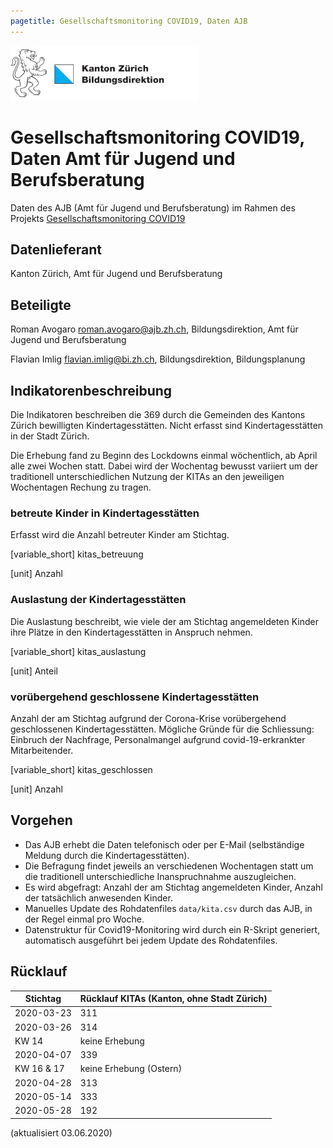 ```yaml
---
pagetitle: Gesellschaftsmonitoring COVID19, Daten AJB
---
```


![](https://github.com/bildungsmonitoringZH/bildungsmonitoringZH.github.io/raw/master/assets/ktzh_bi_logo_de-300x88.jpg)

# Gesellschaftsmonitoring COVID19, Daten Amt für Jugend und Berufsberatung 

Daten des AJB (Amt für Jugend und Berufsberatung) im Rahmen des Projekts [Gesellschaftsmonitoring COVID19](https://statistikzh.github.io/covid19monitoring/)

## Datenlieferant

Kanton Zürich, Amt für Jugend und Berufsberatung 

## Beteiligte

Roman Avogaro <roman.avogaro@ajb.zh.ch>, Bildungsdirektion, Amt für Jugend und Berufsberatung

Flavian Imlig <flavian.imlig@bi.zh.ch>, Bildungsdirektion, Bildungsplanung

## Indikatorenbeschreibung

Die Indikatoren beschreiben die 369 durch die Gemeinden des Kantons Zürich bewilligten Kindertagesstätten. Nicht erfasst sind Kindertagesstätten in der Stadt Zürich.

Die Erhebung fand zu Beginn des Lockdowns einmal wöchentlich, ab April alle zwei Wochen statt. Dabei wird der Wochentag bewusst variiert um der traditionell unterschiedlichen Nutzung der KITAs an den jeweiligen Wochentagen Rechung zu tragen.

### betreute Kinder in Kindertagesstätten

Erfasst wird die Anzahl betreuter Kinder am Stichtag.

[variable_short] kitas_betreuung

[unit] Anzahl

### Auslastung der Kindertagesstätten

Die Auslastung beschreibt, wie viele der am Stichtag angemeldeten Kinder ihre Plätze in den Kindertagesstätten in Anspruch nehmen.

[variable_short] kitas_auslastung

[unit] Anteil

### vorübergehend geschlossene Kindertagesstätten

Anzahl der am Stichtag aufgrund der Corona-Krise vorübergehend geschlossenen Kindertagesstätten. Mögliche Gründe für die Schliessung: Einbruch der Nachfrage, Personalmangel aufgrund covid-19-erkrankter Mitarbeitender.  

[variable_short] kitas_geschlossen

[unit] Anzahl

## Vorgehen

* Das AJB erhebt die Daten telefonisch oder per E-Mail (selbständige Meldung durch die Kindertagesstätten).
* Die Befragung findet jeweils an verschiedenen Wochentagen statt um die traditionell unterschiedliche Inanspruchnahme auszugleichen.
* Es wird abgefragt: Anzahl der am Stichtag angemeldeten Kinder, Anzahl der tatsächlich anwesenden Kinder.
* Manuelles Update des Rohdatenfiles `data/kita.csv` durch das AJB, in der Regel einmal pro Woche.
* Datenstruktur für Covid19-Monitoring wird durch ein R-Skript generiert, automatisch ausgeführt bei jedem Update des Rohdatenfiles.

## Rücklauf

Stichtag | Rücklauf KITAs (Kanton, ohne Stadt Zürich)
----- | -----
2020-03-23 | 311
2020-03-26 | 314
KW 14 | keine Erhebung
2020-04-07 | 339
KW 16 & 17 | keine Erhebung (Ostern)
2020-04-28 | 313
2020-05-14 | 333
2020-05-28 | 192

(aktualisiert 03.06.2020)
